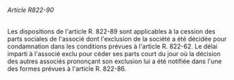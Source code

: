 ###### Article R822-90

Les dispositions de l'article R. 822-89 sont applicables à la cession des parts sociales de l'associé dont l'exclusion de la société a été décidée pour condamnation dans les conditions prévues à l'article R. 822-62. Le délai imparti à l'associé exclu pour céder ses parts court du jour où la décision des autres associés prononçant son exclusion lui a été notifiée dans l'une des formes prévues à l'article R. 822-86.

